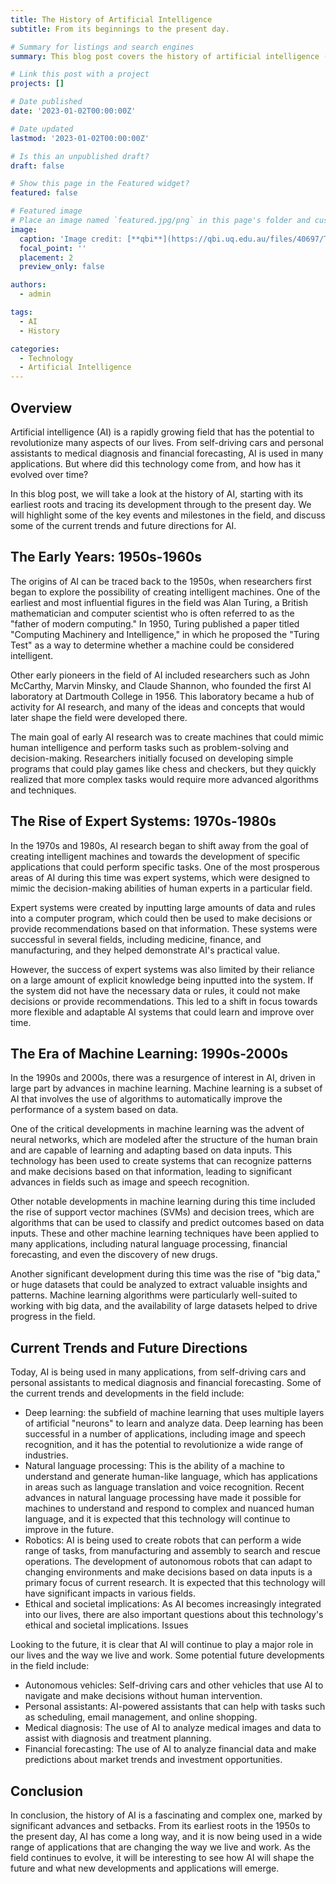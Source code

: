```yaml
---
title: The History of Artificial Intelligence
subtitle: From its beginnings to the present day.

# Summary for listings and search engines
summary: This blog post covers the history of artificial intelligence (AI) from its beginnings up until the present day. It includes a timeline of key events and milestones in the development of AI, as well as a discussion of current trends and future directions for the field.

# Link this post with a project
projects: []

# Date published
date: '2023-01-02T00:00:00Z'

# Date updated
lastmod: '2023-01-02T00:00:00Z'

# Is this an unpublished draft?
draft: false

# Show this page in the Featured widget?
featured: false

# Featured image
# Place an image named `featured.jpg/png` in this page's folder and customize its options here.
image:
  caption: 'Image credit: [**qbi**](https://qbi.uq.edu.au/files/40697/The-Brain-Intelligent-Machines-AI-timeline.jpg)'
  focal_point: ''
  placement: 2
  preview_only: false

authors:
  - admin

tags:
  - AI
  - History

categories:
  - Technology
  - Artificial Intelligence
---
```


## Overview

Artificial intelligence (AI) is a rapidly growing field that has the potential to revolutionize many aspects of our lives. From self-driving cars and personal assistants to medical diagnosis and financial forecasting, AI is used in many applications. But where did this technology come from, and how has it evolved over time?

In this blog post, we will take a look at the history of AI, starting with its earliest roots and tracing its development through to the present day. We will highlight some of the key events and milestones in the field, and discuss some of the current trends and future directions for AI.

## The Early Years: 1950s-1960s

The origins of AI can be traced back to the 1950s, when researchers first began to explore the possibility of creating intelligent machines. One of the earliest and most influential figures in the field was Alan Turing, a British mathematician and computer scientist who is often referred to as the "father of modern computing." In 1950, Turing published a paper titled "Computing Machinery and Intelligence," in which he proposed the "Turing Test" as a way to determine whether a machine could be considered intelligent.

Other early pioneers in the field of AI included researchers such as John McCarthy, Marvin Minsky, and Claude Shannon, who founded the first AI laboratory at Dartmouth College in 1956. This laboratory became a hub of activity for AI research, and many of the ideas and concepts that would later shape the field were developed there.

The main goal of early AI research was to create machines that could mimic human intelligence and perform tasks such as problem-solving and decision-making. Researchers initially focused on developing simple programs that could play games like chess and checkers, but they quickly realized that more complex tasks would require more advanced algorithms and techniques.

## The Rise of Expert Systems: 1970s-1980s

In the 1970s and 1980s, AI research began to shift away from the goal of creating intelligent machines and towards the development of specific applications that could perform specific tasks. One of the most prosperous areas of AI during this time was expert systems, which were designed to mimic the decision-making abilities of human experts in a particular field.

Expert systems were created by inputting large amounts of data and rules into a computer program, which could then be used to make decisions or provide recommendations based on that information. These systems were successful in several fields, including medicine, finance, and manufacturing, and they helped demonstrate AI's practical value.

However, the success of expert systems was also limited by their reliance on a large amount of explicit knowledge being inputted into the system. If the system did not have the necessary data or rules, it could not make decisions or provide recommendations. This led to a shift in focus towards more flexible and adaptable AI systems that could learn and improve over time.

## The Era of Machine Learning: 1990s-2000s

In the 1990s and 2000s, there was a resurgence of interest in AI, driven in large part by advances in machine learning. Machine learning is a subset of AI that involves the use of algorithms to automatically improve the performance of a system based on data.

One of the critical developments in machine learning was the advent of neural networks, which are modeled after the structure of the human brain and are capable of learning and adapting based on data inputs. This technology has been used to create systems that can recognize patterns and make decisions based on that information, leading to significant advances in fields such as image and speech recognition.

Other notable developments in machine learning during this time included the rise of support vector machines (SVMs) and decision trees, which are algorithms that can be used to classify and predict outcomes based on data inputs. These and other machine learning techniques have been applied to many applications, including natural language processing, financial forecasting, and even the discovery of new drugs.

Another significant development during this time was the rise of "big data," or huge datasets that could be analyzed to extract valuable insights and patterns. Machine learning algorithms were particularly well-suited to working with big data, and the availability of large datasets helped to drive progress in the field.

## Current Trends and Future Directions

Today, AI is being used in many applications, from self-driving cars and personal assistants to medical diagnosis and financial forecasting. Some of the current trends and developments in the field include:

- Deep learning: the subfield of machine learning that uses multiple layers of artificial "neurons" to learn and analyze data. Deep learning has been successful in a number of applications, including image and speech recognition, and it has the potential to revolutionize a wide range of industries.
- Natural language processing: This is the ability of a machine to understand and generate human-like language, which has applications in areas such as language translation and voice recognition. Recent advances in natural language processing have made it possible for machines to understand and respond to complex and nuanced human language, and it is expected that this technology will continue to improve in the future.
- Robotics: AI is being used to create robots that can perform a wide range of tasks, from manufacturing and assembly to search and rescue operations. The development of autonomous robots that can adapt to changing environments and make decisions based on data inputs is a primary focus of current research. It is expected that this technology will have significant impacts in various fields.
- Ethical and societal implications: As AI becomes increasingly integrated into our lives, there are also important questions about this technology's ethical and societal implications. Issues

Looking to the future, it is clear that AI will continue to play a major role in our lives and the way we live and work. Some potential future developments in the field include:

- Autonomous vehicles: Self-driving cars and other vehicles that use AI to navigate and make decisions without human intervention.
- Personal assistants: AI-powered assistants that can help with tasks such as scheduling, email management, and online shopping.
- Medical diagnosis: The use of AI to analyze medical images and data to assist with diagnosis and treatment planning.
- Financial forecasting: The use of AI to analyze financial data and make predictions about market trends and investment opportunities.

## Conclusion

In conclusion, the history of AI is a fascinating and complex one, marked by significant advances and setbacks. From its earliest roots in the 1950s to the present day, AI has come a long way, and it is now being used in a wide range of applications that are changing the way we live and work. As the field continues to evolve, it will be interesting to see how AI will shape the future and what new developments and applications will emerge.